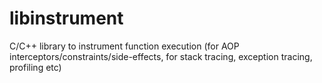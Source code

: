 # libinstrument
C/C++ library to instrument function execution (for AOP interceptors/constraints/side-effects, for stack tracing, exception tracing, profiling etc)
